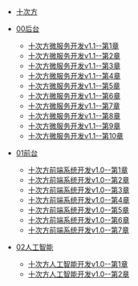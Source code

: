 



* [十次方](./docs/01项目/_sidebar.md)

* [00后台](./docs/01项目/_sidebar.md)

    * [十次方微服务开发v1.1--第1章](./docs/01项目/03十次方/00后台/十次方微服务开发v1.1--第1章.md)
    * [十次方微服务开发v1.1--第2章](./docs/01项目/03十次方/00后台/十次方微服务开发v1.1--第2章.md)
    * [十次方微服务开发v1.1--第3章](./docs/01项目/03十次方/00后台/十次方微服务开发v1.1--第3章.md)
    * [十次方微服务开发v1.1--第4章](./docs/01项目/03十次方/00后台/十次方微服务开发v1.1--第4章.md)
    * [十次方微服务开发v1.1--第5章](./docs/01项目/03十次方/00后台/十次方微服务开发v1.1--第5章.md)
    * [十次方微服务开发v1.1--第6章](./docs/01项目/03十次方/00后台/十次方微服务开发v1.1--第6章.md)
    * [十次方微服务开发v1.1--第7章](./docs/01项目/03十次方/00后台/十次方微服务开发v1.1--第7章.md)
    * [十次方微服务开发v1.1--第8章](./docs/01项目/03十次方/00后台/十次方微服务开发v1.1--第8章.md)
    * [十次方微服务开发v1.1--第9章](./docs/01项目/03十次方/00后台/十次方微服务开发v1.1--第9章.md)
    * [十次方微服务开发v1.1--第10章](./docs/01项目/03十次方/00后台/十次方微服务开发v1.1--第10章.md)

* [01前台](./docs/01项目/_sidebar.md)

    * [十次方前端系统开发v1.0--第1章](./docs/01项目/03十次方/01前台/十次方前端系统开发v1.0--第1章.md)
    * [十次方前端系统开发v1.0--第2章](./docs/01项目/03十次方/01前台/十次方前端系统开发v1.0--第2章.md)
    * [十次方前端系统开发v1.0--第3章](./docs/01项目/03十次方/01前台/十次方前端系统开发v1.0--第3章.md)
    * [十次方前端系统开发v1.0--第4章](./docs/01项目/03十次方/01前台/十次方前端系统开发v1.0--第4章.md)
    * [十次方前端系统开发v1.0--第5章](./docs/01项目/03十次方/01前台/十次方前端系统开发v1.0--第5章.md)
    * [十次方前端系统开发v1.0--第6章](./docs/01项目/03十次方/01前台/十次方前端系统开发v1.0--第6章.md)
    * [十次方前端系统开发v1.0--第7章](./docs/01项目/03十次方/01前台/十次方前端系统开发v1.0--第7章.md)

* [02人工智能](./docs/01项目/_sidebar.md)

    * [十次方人工智能开发v1.0--第1章](./docs/01项目/03十次方/02人工智能/十次方人工智能开发v1.0--第1章.md)
    * [十次方人工智能开发v1.0--第2章](./docs/01项目/03十次方/02人工智能/十次方人工智能开发v1.0--第2章.md)


​    

​    

​    

​    

​    

​    

​    

​    



  

  


